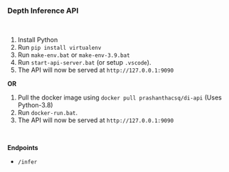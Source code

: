 ### **Depth Inference API**<br>

<br>

1. Install Python
2. Run `pip install virtualenv`
3. Run `make-env.bat` or `make-env-3.9.bat`
4. Run `start-api-server.bat` (or setup `.vscode`).
5. The API will now be served at `http://127.0.0.1:9090`

**OR**


1. Pull the docker image using `docker pull prashanthacsq/di-api` (Uses Python-3.8)
2. Run `docker-run.bat`. 
3. The API will now be served at `http://127.0.0.1:9090`

<br>

**Endpoints**

- `/infer`

<br>